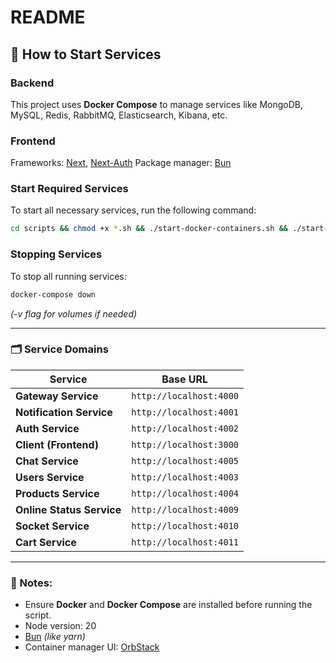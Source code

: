 # README

## 🚀 How to Start Services

### Backend

This project uses **Docker Compose** to manage services like MongoDB, MySQL, Redis, RabbitMQ, Elasticsearch, Kibana, etc.

### Frontend

Frameworks: [Next](https://nextjs.org/), [Next-Auth](https://authjs.dev/)
Package manager: [Bun](https://bun.sh/)

### **Start Required Services**

To start all necessary services, run the following command:

```sh
cd scripts && chmod +x *.sh && ./start-docker-containers.sh && ./start-services.sh
```

### **Stopping Services**

To stop all running services:

```sh
docker-compose down
```

_(-v flag for volumes if needed)_

---

### **🗂️ Service Domains**

| Service                   | Base URL                |
| ------------------------- | ----------------------- |
| **Gateway Service**       | `http://localhost:4000` |
| **Notification Service**  | `http://localhost:4001` |
| **Auth Service**          | `http://localhost:4002` |
| **Client (Frontend)**     | `http://localhost:3000` |
| **Chat Service**          | `http://localhost:4005` |
| **Users Service**         | `http://localhost:4003` |
| **Products Service**      | `http://localhost:4004` |
| **Online Status Service** | `http://localhost:4009` |
| **Socket Service**        | `http://localhost:4010` |
| **Cart Service**          | `http://localhost:4011` |

---

### **📌 Notes:**

- Ensure **Docker** and **Docker Compose** are installed before running the script.
- Node version: 20
- [Bun](https://bun.sh/) _(like yarn)_
- Container manager UI: [OrbStack](https://orbstack.dev)
